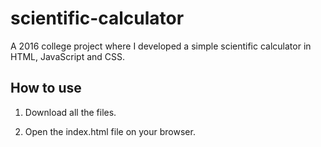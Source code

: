 # scientific-calculator
A 2016 college project where I developed a simple scientific calculator in HTML, JavaScript and CSS.

## How to use
1. Download all the files.

2. Open the index.html file on your browser. 
